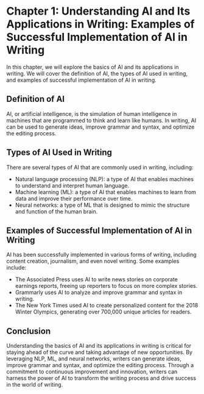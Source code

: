 Chapter 1: Understanding AI and Its Applications in Writing: Examples of Successful Implementation of AI in Writing
===================================================================================================================

In this chapter, we will explore the basics of AI and its applications in writing. We will cover the definition of AI, the types of AI used in writing, and examples of successful implementation of AI in writing.

Definition of AI
----------------

AI, or artificial intelligence, is the simulation of human intelligence in machines that are programmed to think and learn like humans. In writing, AI can be used to generate ideas, improve grammar and syntax, and optimize the editing process.

Types of AI Used in Writing
---------------------------

There are several types of AI that are commonly used in writing, including:

* Natural language processing (NLP): a type of AI that enables machines to understand and interpret human language.
* Machine learning (ML): a type of AI that enables machines to learn from data and improve their performance over time.
* Neural networks: a type of ML that is designed to mimic the structure and function of the human brain.

Examples of Successful Implementation of AI in Writing
------------------------------------------------------

AI has been successfully implemented in various forms of writing, including content creation, journalism, and even novel writing. Some examples include:

* The Associated Press uses AI to write news stories on corporate earnings reports, freeing up reporters to focus on more complex stories.
* Grammarly uses AI to analyze and improve grammar and syntax in writing.
* The New York Times used AI to create personalized content for the 2018 Winter Olympics, generating over 700,000 unique articles for readers.

Conclusion
----------

Understanding the basics of AI and its applications in writing is critical for staying ahead of the curve and taking advantage of new opportunities. By leveraging NLP, ML, and neural networks, writers can generate ideas, improve grammar and syntax, and optimize the editing process. Through a commitment to continuous improvement and innovation, writers can harness the power of AI to transform the writing process and drive success in the world of writing.
